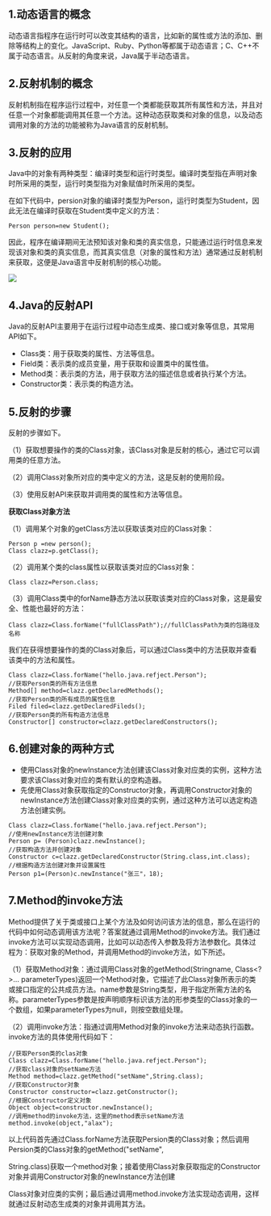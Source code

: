 ## 1.动态语言的概念

动态语言指程序在运行时可以改变其结构的语言，比如新的属性或方法的添加、删除等结构上的变化。JavaScript、Ruby、Python等都属于动态语言；C、C++不属于动态语言。从反射的角度来说，Java属于半动态语言。

## 2.反射机制的概念

反射机制指在程序运行过程中，对任意一个类都能获取其所有属性和方法，并且对任意一个对象都能调用其任意一个方法。这种动态获取类和对象的信息，以及动态调用对象的方法的功能被称为Java语言的反射机制。

## 3.反射的应用

Java中的对象有两种类型：编译时类型和运行时类型。编译时类型指在声明对象时所采用的类型，运行时类型指为对象赋值时所采用的类型。

在如下代码中，persion对象的编译时类型为Person，运行时类型为Student，因此无法在编译时获取在Student类中定义的方法：

```
Person person=new Student();
```

因此，程序在编译期间无法预知该对象和类的真实信息，只能通过运行时信息来发现该对象和类的真实信息，而其真实信息（对象的属性和方法）通常通过反射机制来获取，这便是Java语言中反射机制的核心功能。

![](D:\workspace\Java-Interview-Offer\images\反射001.png)

## 4.Java的反射API

Java的反射API主要用于在运行过程中动态生成类、接口或对象等信息，其常用API如下。

- Class类：用于获取类的属性、方法等信息。
- Field类：表示类的成员变量，用于获取和设置类中的属性值。
- Method类：表示类的方法，用于获取方法的描述信息或者执行某个方法。
- Constructor类：表示类的构造方法。

## 5.反射的步骤

反射的步骤如下。

（1）获取想要操作的类的Class对象，该Class对象是反射的核心，通过它可以调用类的任意方法。

（2）调用Class对象所对应的类中定义的方法，这是反射的使用阶段。

（3）使用反射API来获取并调用类的属性和方法等信息。

**获取Class对象方法**

（1）调用某个对象的getClass方法以获取该类对应的Class对象：

```
Person p =new person();
Class clazz=p.getClass();
```

（2）调用某个类的class属性以获取该类对应的Class对象：

```
Class clazz=Person.class;
```

（3）调用Class类中的forName静态方法以获取该类对应的Class对象，这是最安全、性能也最好的方法：

```
Class clazz=Class.forName("fullClassPath");//fullClassPath为类的包路径及名称
```

我们在获得想要操作的类的Class对象后，可以通过Class类中的方法获取并查看该类中的方法和属性。

```
Class clazz=Class.forName("hello.java.refject.Person");
//获取Person类的所有方法信息
Method[] method=clazz.getDeclaredMethods();
//获取Person类的所有成员的属性信息
Filed filed=clazz.getDeclaredFileds();
//获取Person类的所有构造方法信息
Constructor[] constructor=clazz.getDeclaredConstructors();
```

## 6.创建对象的两种方式

- 使用Class对象的newInstance方法创建该Class对象对应类的实例，这种方法要求该Class对象对应的类有默认的空构造器。
- 先使用Class对象获取指定的Constructor对象，再调用Constructor对象的newInstance方法创建Class对象对应类的实例，通过这种方法可以选定构造方法创建实例。

```
Class clazz=Class.forName("hello.java.refject.Person");
//使用newInstance方法创建对象
Person p= (Person)clazz.newInstance();
//获取构造方法并创建对象
Constructor c=clazz.getDeclaredConstructor(String.class,int.class);
//根据构造方法创建对象并设置属性
Person p1=(Person)c.newInstance("张三"，18);
```

## 7.Method的invoke方法

Method提供了关于类或接口上某个方法及如何访问该方法的信息，那么在运行的代码中如何动态调用该方法呢？答案就通过调用Method的invoke方法。我们通过invoke方法可以实现动态调用，比如可以动态传入参数及将方法参数化。具体过程为：获取对象的Method，并调用Method的invoke方法，如下所述。

（1）获取Method对象：通过调用Class对象的getMethod(Stringname, Class<?>... parameterTypes)返回一个Method对象，它描述了此Class对象所表示的类或接口指定的公共成员方法。name参数是String类型，用于指定所需方法的名称。parameterTypes参数是按声明顺序标识该方法的形参类型的Class对象的一个数组，如果parameterTypes为null，则按空数组处理。

（2）调用invoke方法：指通过调用Method对象的invoke方法来动态执行函数。invoke方法的具体使用代码如下：

```
//获取Person类的clas对象
Class clazz=Class.forName("hello.java.refject.Person");
//获取class对象的setName方法
Method method=clazz.getMethod("setName",String.class);
//获取Constructor对象
Constructor constructor=clazz.getConstructor();
//根据Constructor定义对象
Object object=constructor.newInstance();
//调用method的invoke方法，这里的method表示setName方法
method.invoke(object,"alax");
```

以上代码首先通过Class.forName方法获取Persion类的Class对象；然后调用Persion类的Class对象的getMethod("setName",

String.class)获取一个method对象；接着使用Class对象获取指定的Constructor对象并调用Constructor对象的newInstance方法创建

Class对象对应类的实例；最后通过调用method.invoke方法实现动态调用，这样就通过反射动态生成类的对象并调用其方法。